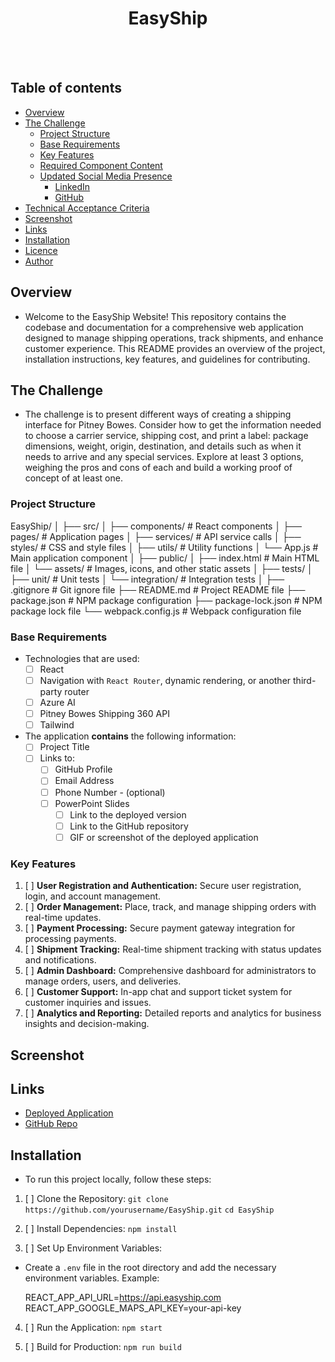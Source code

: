<h1 align="center">EasyShip</h1>
  <br>
  <a href="https://github.com/andrewyu22">
      <img src="https://img.shields.io/badge/SayThanks.io-%E2%98%BC-1EAEDB.svg?style=for-thebadge" alt=""></a>
  <a href="https://github.com/andrewyu22/EasyShip/graphs/contributors">
      <img src="https://img.shields.io/github/contributors/andrewyu22/EasyShip.svg?style=for-the-badge" alt=""></a>
  <a href="https://github.com/andrewyu22/EasyShip/issues">
      <img src="https://img.shields.io/github/issues/andrewyu22/EasyShip.svg?style=for-the-badge" alt=""></a>
  <a href="https://github.com/andrewyu22/EasyShip/network/members">
      <img src="https://img.shields.io/github/forks/andrewyu22/EasyShip.svg?style=for-the-badge" alt=""></a>

  ## Table of contents

- [Overview](#overview)
- [The Challenge](#the-challenge)
  - [Project Structure](#project-structure)
  - [Base Requirements](#base-requirements)
  - [Key Features](#key-features)
  - [Required Component Content](#required-component-content)
  - [Updated Social Media Presence](#updated-social-media-presence)
    - [LinkedIn](#linkedin)
    - [GitHub](#github)
- [Technical Acceptance Criteria](#acceptance-criteria)
- [Screenshot](#screenshot)
- [Links](#links)
- [Installation](#installation)
- [Licence](#licence)
- [Author](#author)

## Overview

- Welcome to the EasyShip Website! This repository contains the codebase and documentation for a comprehensive web application designed to manage shipping operations, track shipments, and enhance customer experience. This README provides an overview of the project, installation instructions, key features, and guidelines for contributing. 

## The Challenge

- The challenge is to present different ways of creating a shipping interface for Pitney Bowes. Consider how to get the information needed to choose a carrier service, shipping cost, and print a label: package dimensions, weight, origin, destination, and details such as when it needs to arrive and any special services. Explore at least 3 options, weighing the pros and cons of each and build a working proof of concept of at least one.

### Project Structure

EasyShip/
│
├── src/
│   ├── components/          # React components
│   ├── pages/               # Application pages
│   ├── services/            # API service calls
│   ├── styles/              # CSS and style files
│   ├── utils/               # Utility functions
│   └── App.js               # Main application component
│
├── public/
│   ├── index.html           # Main HTML file
│   └── assets/              # Images, icons, and other static assets
│
├── tests/
│   ├── unit/                # Unit tests
│   └── integration/         # Integration tests
│
├── .gitignore               # Git ignore file
├── README.md                # Project README file
├── package.json             # NPM package configuration
├── package-lock.json        # NPM package lock file
└── webpack.config.js        # Webpack configuration file
    
### Base Requirements

- Technologies that are used:
  - [ ] React
  - [ ] Navigation with `React Router`, dynamic rendering, or another third-party router
  - [ ] Azure AI
  - [ ] Pitney Bowes Shipping 360 API
  - [ ] Tailwind
- The application **contains** the following information:
  - [ ] Project Title
  - [ ] Links to:
    - [ ] GitHub Profile
    - [ ] Email Address
    - [ ] Phone Number - (optional)
    - [ ] PowerPoint Slides
      - [ ] Link to the deployed version
      - [ ] Link to the GitHub repository
      - [ ] GIF or screenshot of the deployed application

### Key Features

  1. [ ] **User Registration and Authentication:** Secure user registration, login, and account management.
  2. [ ] **Order Management:** Place, track, and manage shipping orders with real-time updates.
  3. [ ] **Payment Processing:** Secure payment gateway integration for processing payments.
  4. [ ] **Shipment Tracking:** Real-time shipment tracking with status updates and notifications.
  5. [ ] **Admin Dashboard:** Comprehensive dashboard for administrators to manage orders, users, and deliveries.
  6. [ ] **Customer Support:** In-app chat and support ticket system for customer inquiries and issues.
  7. [ ] **Analytics and Reporting:** Detailed reports and analytics for business insights and decision-making.

## Screenshot



## Links

- [Deployed Application](https://EasyShip.netlify.app/)
- [GitHub Repo](https://github.com/andrewyu22/EasyShip)

## Installation

- To run this project locally, follow these steps:

1. [ ] Clone the Repository:
   `git clone https://github.com/yourusername/EasyShip.git`
`cd EasyShip`

3. [ ] Install Dependencies:
   `npm install`
   
5. [ ] Set Up Environment Variables:
 - Create a `.env` file in the root directory and add the necessary environment variables. Example:
   
   REACT_APP_API_URL=https://api.easyship.com
REACT_APP_GOOGLE_MAPS_API_KEY=your-api-key

4. [ ] Run the Application:
 `npm start`

6. [ ] Build for Production:
   `npm run build`
